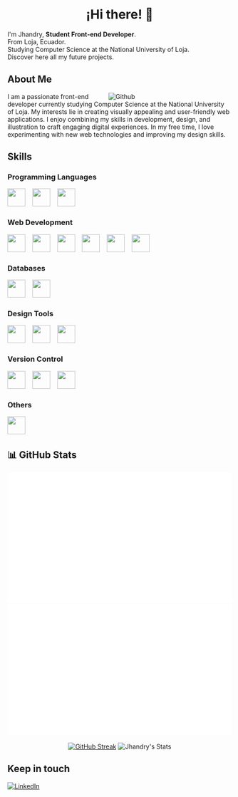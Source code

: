 <h1 align="center">¡Hi there! 👋</h1>


I'm Jhandry, <strong>Student Front-end Developer</strong>.  
From Loja, Ecuador.  
Studying Computer Science at the National University of Loja.  
Discover here all my future projects.

## About Me
<img width="55%" align="right" alt="Github" src="https://raw.githubusercontent.com/onimur/.github/master/.resources/git-header.svg" />
I am a passionate front-end developer currently studying Computer Science at the National University of Loja. My interests lie in creating visually appealing and user-friendly web applications. I enjoy combining my skills in development, design, and illustration to craft engaging digital experiences. In my free time, I love experimenting with new web technologies and improving my design skills.

## Skills
### Programming Languages
<div>
<img width="40" height="40" src="https://cdn.jsdelivr.net/gh/devicons/devicon/icons/javascript/javascript-original.svg">&nbsp;&nbsp;&nbsp;
<img width="40" height="40" src="https://cdn.jsdelivr.net/gh/devicons/devicon/icons/python/python-original.svg">&nbsp;&nbsp;&nbsp;
<img width="40" height="40" src="https://cdn.jsdelivr.net/gh/devicons/devicon/icons/java/java-original.svg">
</div>

### Web Development
<div>
<img width="40" height="40" src="https://svgl.app/library/html5.svg">&nbsp;&nbsp;&nbsp;
<img width="40" height="40" src="https://svgl.app/library/css.svg">&nbsp;&nbsp;&nbsp;
<img width="40" height="40" src="https://cdn.jsdelivr.net/gh/devicons/devicon/icons/react/react-original-wordmark.svg">&nbsp;&nbsp;&nbsp;
<img width="40" height="40" src="https://cdn.jsdelivr.net/gh/devicons/devicon/icons/typescript/typescript-original.svg">&nbsp;&nbsp;&nbsp;
<img width="40" height="40" src="https://cdn.jsdelivr.net/gh/devicons/devicon/icons/nodejs/nodejs-original.svg">&nbsp;&nbsp;&nbsp;
<img width="40" height="40" src="https://cdn.jsdelivr.net/gh/devicons/devicon/icons/nextjs/nextjs-original.svg">
</div>

### Databases
<div>
<img width="40" height="40" src="https://cdn.jsdelivr.net/gh/devicons/devicon/icons/mysql/mysql-original-wordmark.svg">&nbsp;&nbsp;&nbsp;
<img width="40" height="40" src="https://svgl.app/library/mongodb.svg">
</div>

### Design Tools
<div>
<img width="40" height="40" src="https://cdn.jsdelivr.net/gh/devicons/devicon/icons/figma/figma-original.svg">&nbsp;&nbsp;&nbsp;
<img width="40" height="40" src="https://svgl.app/library/illustrator.svg">&nbsp;&nbsp;&nbsp;
<img width="40" height="40" src="https://svgl.app/library/photoshop.svg">
</div>

### Version Control
<div>
<img width="40" height="40" src="https://svgl.app/library/git.svg">&nbsp;&nbsp;&nbsp;
<img width="40" height="40" src="https://svgl.app/library/gitlab.svg">&nbsp;&nbsp;&nbsp;
<img width="40" height="40" src="https://svgl.app/library/github-dark.svg">
</div>

### Others
<div>
<img width="40" height="40" src="https://cdn.jsdelivr.net/gh/devicons/devicon/icons/docker/docker-original-wordmark.svg">
</div>

## 📊 GitHub Stats
<div align="center">
  <a href="https://github.com/JhandryChimbo/github-stats">

<img src="https://raw.githubusercontent.com/JhandryChimbo/github-stats/master/generated/overview.svg#gh-dark-mode-only"/>
<img src="https://raw.githubusercontent.com/JhandryChimbo/github-stats/master/generated/languages.svg#gh-dark-mode-only"/>

[![GitHub Streak](https://streak-stats.demolab.com/?user=JhandryChimbo&theme=radical)](https://git.io/streak-stats)
![Jhandry's Stats](https://github-profile-summary-cards.vercel.app/api/cards/profile-details?username=JhandryChimbo&theme=radical)

</a>
</div>


## Keep in touch

[![LinkedIn](https://img.shields.io/badge/LinkedIn-%230077B5.svg?logo=linkedin&logoColor=white)](https://www.linkedin.com/in/jhandrychimbo/) 





<!---
JhandryChimbo/JhandryChimbo is a ✨ special ✨ repository because its `README.md` (this file) appears on your GitHub profile.
You can click the Preview link to take a look at your changes.
--->
